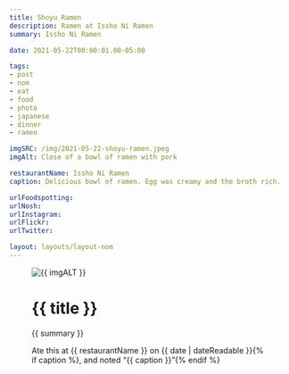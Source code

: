 ```yaml
---
title: Shoyu Ramen
description: Ramen at Issho Ni Ramen
summary: Issho Ni Ramen

date: 2021-05-22T00:00:01.00-05:00

tags:
- post
- nom
- eat
- food
- photo
- japanese
- dinner
- ramen

imgSRC: /img/2021-05-22-shoyu-ramen.jpeg
imgAlt: Close of a bowl of ramen with pork

restaurantName: Issho Ni Ramen
caption: Delicious bowl of ramen. Egg was creamy and the broth rich.

urlFoodspotting: 
urlNosh: 
urlInstagram: 
urlFlickr:
urlTwitter: 

layout: layouts/layout-nom
---
```

<figure class="nom">
	<img class="u-photo img-border" src="{{ imgSRC }}" alt="{{ imgALT }}">
	<figcaption>
		<h1 class="title p-name">{{ title }}</h1>
		<p class="summary">{{ summary }}</p>
		<p>Ate this at {{ restaurantName }} on <time class="dt-published" datetime="{{ date | dateIso }}">{{ date | dateReadable }}</time>{% if caption %}, and noted <q class="caption">{{ caption }}</q>{% endif %}
	</figcaption>
</figure>